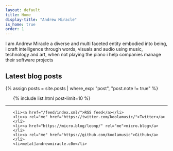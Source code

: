 ```yaml
---
layout: default
title: Home
display-title: "Andrew Miracle"
is_home: true
order: 1
---
```


I am Andrew Miracle a diverse and multi faceted entity embodied into being, i craft intelligence through words, visuals and audio using music, technology and art, when not playing the piano i help companies manage their software projects

<h2 class="f5 normal mt4 gray pb1 bb b--light-gray c-sans-serif">Latest blog posts</h2>

{% assign posts = site.posts | where_exp: "post", "post.note != true" %}

<ul class="list ma0 pa0 c-linky-visited">

{% include list.html post-limit=10 %}

</ul>

<hr class="pb4">

<ul class="c-linky-visited">

    <li><a href="/feed/index.xml/">RSS feed</a></li>
    <li><a rel="me" href="https://twitter.com/koolamusic/">Twitter</a></li>
    <li><a href="https://micro.blog/leonp/" rel="me">micro.blog</a></li>
    <li><a rel="me" href="https://github.com/koolamusic">Github</a></li>
    <li>me[at]andrewmiracle.c0m</li>

</ul>
